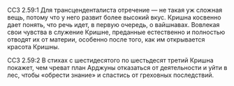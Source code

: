 ССЗ 2.59:1	Для трансценденталиста отречение — не такая уж сложная вещь, потому что у него развит более высокий вкус. Кришна косвенно дает понять, что речь идет, в первую очередь, о вайшнавах. Вовлекая свои чувства в служение Кришне, преданные естественно и полностью отводят их от материи, особенно после того, как им открывается красота Кришны.

ССЗ 2.59:2	В стихах с шестидесятого по шестьдесят третий Кришна покажет, чем чреват план Арджуны отказаться от деятельности и уйти в лес, чтобы «обрести знание» и спастись от греховных последствий.